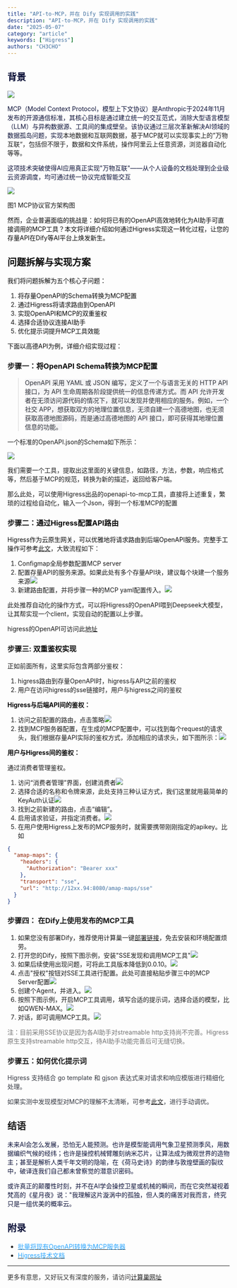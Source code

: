 ```yaml
---
title: "API-to-MCP，并在 Dify 实现调用的实践"
description: "API-to-MCP，并在 Dify 实现调用的实践"
date: "2025-05-07"
category: "article"
keywords: ["Higress"]
authors: "CH3CHO"
---
```


## <font style="color:rgb(13, 18, 57);">背景</font>
![](https://intranetproxy.alipay.com/skylark/lark/0/2025/png/63156287/1745214717075-ded2637c-2368-4b5a-a63b-d494bd2c068a.png)

<font style="color:rgb(25, 27, 31);"></font>

<font style="color:rgb(13, 18, 57);">MCP（Model Context Protocol，模型上下文协议）是Anthropic于2024年11月发布的开源通信标准，其核心目标是通过建立统一的交互范式，消除大型语言模型（LLM）与异构数据源、工具间的集成壁垒。该协议通过三层次革新解决AI领域的数据孤岛问题，实现</font>本地数据和互联网数据，基于MCP就可以实现事实上的”万物互联“，包括但不限于，数据和文件系统，操作阿里云上任意资源，浏览器自动化等等<font style="color:rgb(25, 27, 31);">。</font>

<font style="color:rgb(13, 18, 57);">这项技术突破使得AI应用真正实现"万物互联"——从个人设备的文档处理到企业级云资源调度，均可通过统一协议完成智能交互</font>

<font style="color:rgb(13, 18, 57);"></font>

![](https://intranetproxy.alipay.com/skylark/lark/0/2025/png/63156287/1745216598135-21fced6d-03a2-4da2-9424-f6893d95ef7e.png)

图1 MCP协议官方架构图

<font style="color:rgb(10, 10, 10);">然而，企业普遍面临的挑战是：如何将已有的OpenAPI高效地转化为AI助手可直接调用的MCP工具？本文将详细介绍如何通过Higress实现这一转化过程，让您的存量API在Dify等AI平台上焕发新生。</font>



## <font style="color:rgb(10, 10, 10);">问题拆解与实现方案</font>
<font style="color:rgb(10, 10, 10);">我们将问题拆解为五个核心子问题：</font>

1. <font style="color:rgb(10, 10, 10);">将存量OpenAPI的Schema转换为MCP配置</font>
2. <font style="color:rgb(10, 10, 10);">通过Higress将请求路由到OpenAPI</font>
3. <font style="color:rgb(10, 10, 10);">实现OpenAPI和MCP的双重鉴权</font>
4. <font style="color:rgb(10, 10, 10);">选择合适协议连接AI助手</font>
5. <font style="color:rgb(10, 10, 10);">优化提示词提升MCP工具效能</font>

<font style="color:rgb(10, 10, 10);">下面以高德API为例，详细介绍实现过程：</font>

### 步骤一：<font style="color:rgb(10, 10, 10);">将OpenAPI Schema转换为MCP配置</font>
> <font style="color:rgb(46, 48, 56);background-color:rgb(244, 244, 246);">OpenAPI 采用 YAML 或 JSON 编写，定义了一个与语言无关的 HTTP API 接口，为 API 生命周期各阶段提供统一的信息传递方式。而 API 允许开发者在无须访问源代码的情况下，就可以发现并使用相应的服务。例如，一个社交 APP，想获取双方的地理位置信息，无须自建一个高德地图，也无须获取高德地图源码，而是通过高德地图的 API 接口，即可获得其地理位置信息的功能。</font>
>



一个标准的OpenAPI.json的Schema如下所示：

![](https://intranetproxy.alipay.com/skylark/lark/0/2025/png/63156287/1745830549627-e4a8d971-aba7-449f-910b-e22f1682a0ab.png)

我们需要一个工具，提取出这里面的关键信息，如路径，方法，参数，响应格式等，然后基于MCP的规范，转换为新的描述，返回给客户端。

那么此处，可以使用Higress出品的openapi-to-mcp工具，直接将上述重复，繁琐的过程给自动化，输入一个Json，得到一个标准MCP的配置



### 步骤二：<font style="color:rgb(10, 10, 10);">通过Higress配置API路由</font>
<font style="color:rgb(10, 10, 10);">Higress作为云原生网关，可以优雅地将请求路由到后端OpenAPI服务。完整手工操作可参考</font>[此文](https://higress.cn/ai/mcp-quick-start_docker/?spm=36971b57.7beea2de.0.0.d85f20a91vvGn0)，大致流程如下：

1. Configmap全局参数配置MCP server
2. 配置存量API的服务来源。如果此处有多个存量API块，建议每个块建一个服务来源![](https://intranetproxy.alipay.com/skylark/lark/0/2025/png/63156287/1745830284100-24c67a2d-3ab1-4142-b1d3-f98260c24ed4.png)
3. 新建路由配置，并将步骤一种的MCP yaml配置传入。![](https://intranetproxy.alipay.com/skylark/lark/0/2025/png/63156287/1745830355302-8cbea939-608c-4aa7-8d21-37d116a34689.png)

此处推荐自动化的操作方式，可以将Higress的OpenAPI喂到Deepseek大模型，让其帮实现一个client，实现自动的配置以上步骤。

higress的OpenAPI可访问此[地址](https://higress.cn/swagger/)



### 步骤三: <font style="color:rgb(10, 10, 10);">双重鉴权实现</font>
正如前面所有，这里实际包含两部分鉴权：

1. higress路由到存量OpenAPI时，higress与API之前的鉴权
2. 用户在访问higress的sse链接时，用户与higress之间的鉴权

**<font style="color:rgb(10, 10, 10);">Higress与后端API间的鉴权：</font>**

1. 访问之前配置的路由，点击策略![](https://intranetproxy.alipay.com/skylark/lark/0/2025/png/63156287/1745830728546-6b15b106-5baf-4cd9-ae1d-0fafe568a002.png)
2. 找到MCP服务器配置，在生成的MCP配置中，可以找到每个request的请求头，我们根据存量API实际的鉴权方式，添加相应的请求头，如下图所示：![](https://intranetproxy.alipay.com/skylark/lark/0/2025/png/63156287/1745830816954-88c77a66-ede6-4839-b55a-7d1997ce8c45.png)

**<font style="color:rgb(10, 10, 10);">用户与Higress间的鉴权：</font>**

通过消费者管理鉴权。

1. 访问“消费者管理”界面，创建消费者![](https://intranetproxy.alipay.com/skylark/lark/0/2025/png/63156287/1745830937918-ddbab3e1-93f4-44a6-a24a-ee448ddbc78d.png)
2. 选择合适的名称和令牌来源，此处支持三种认证方式，我们这里就用最简单的KeyAuth认证![](https://intranetproxy.alipay.com/skylark/lark/0/2025/png/63156287/1745830993542-a7a05d75-a1e4-48d4-b11d-21b34c5a4f9c.png)
3. 找到之前新建的路由，点击“编辑”。
4. 启用请求验证，并指定消费者。![](https://intranetproxy.alipay.com/skylark/lark/0/2025/png/63156287/1745831418988-82587e54-71a6-4e4c-ae85-d018bd52a8fa.png)
5. 在用户使用Higress上发布的MCP服务时，就需要携带刚刚指定的apikey。比如

```json
{
  "amap-maps": {
    "headers": {
      "Authorization": "Bearer xxx"
    },
    "transport": "sse",
    "url": "http://12xx.94:8080/amap-maps/sse"
  }
}
```



### 步骤四： 在Dify上使用发布的MCP工具
1. 如果您没有部署Dify，推荐使用计算巢一键[部署链接](https://market.aliyun.com/products/57252001/cmgj00068972.html)，免去安装和环境配置烦劳。
2. 打开您的Dify，按照下图示例，安装"SSE发现和调用MCP工具"![](https://intranetproxy.alipay.com/skylark/lark/0/2025/png/63156287/1745739992364-49a56ec0-60df-407e-8896-0396a77dc0a1.png)
3. 如果后续使用出现问题，可将此工具版本降低到0.0.10。![](https://intranetproxy.alipay.com/skylark/lark/0/2025/png/63156287/1745739995968-be20dcf1-6358-4f60-9c44-ac9b17088d39.png)
4. 点击"授权"按钮对SSE工具进行配置。此处可直接粘贴步骤三中的MCP Server配置![](https://intranetproxy.alipay.com/skylark/lark/0/2025/png/63156287/1745739999723-cb4d5816-aaed-42dc-b2b4-3268aea148c8.png)
5. 创建个Agent，并进入。![](https://intranetproxy.alipay.com/skylark/lark/0/2025/png/63156287/1745740003632-21738ef2-cd5f-44c2-9dcf-003eb2c2ea7c.png)
6. 按照下图示例，开启MCP工具调用，填写合适的提示词，选择合适的模型，比如QWEN-MAX。![](https://intranetproxy.alipay.com/skylark/lark/0/2025/png/63156287/1745740006868-2fad5bb0-2ea0-4b4d-8f53-8c5e165f70c8.png)
7. 对话，即可调用MCP工具。![](https://intranetproxy.alipay.com/skylark/lark/0/2025/png/63156287/1745832360366-bebf4a9d-3db9-4170-83dc-67c77ea504c4.png)



<font style="color:rgb(115, 115, 115);">注：目前采用SSE协议是因为各AI助手对streamable http支持尚不完善。Higress原生支持streamable http交互，待AI助手功能完善后可无缝切换。</font>



### 步骤五：如何优化提示词
<font style="color:rgb(53, 56, 65);">Higress 支持结合 go template 和 gjson 表达式来对请求和响应模版进行精细化处理。</font>

<font style="color:rgb(53, 56, 65);">如果实测中发现模型对MCP的理解不太清晰，可参考</font>[此文](https://higress.cn/blog/higress-gvr7dx_awbbpb_mpavtgoff5h3odvq/?spm=36971b57.5f99674.0.0.11e11182MyB8ur)<font style="color:rgb(53, 56, 65);">，进行手动调优。</font>

## 结语
<font style="color:rgb(13, 18, 57);">未来AI会怎么发展，恐怕无人能预测。也许是模型能调用气象卫星预测季风，用数据编织气候的经纬；也许是操控机械臂雕刻纳米芯片，让算法成为微观世界的造物主；甚至是解析人类千年文明的隐喻，在《荷马史诗》的韵律与敦煌壁画的裂纹中，破译连我们自己都未曾察觉的潜意识密码。</font>

<font style="color:rgb(13, 18, 57);">或许真正的颠覆性时刻，并不在AI学会操控卫星或机械的瞬间，而在它突然凝视着梵高的《星月夜》说："我理解这片漩涡中的孤独，但人类的痛苦对我而言，终究只是一组优美的概率云。</font>

<font style="color:rgb(13, 18, 57);"></font>

## <font style="color:rgb(13, 18, 57);">附录</font>
+ [<font style="color:rgb(43, 166, 255);">批量将现有OpenAPI转换为MCP服务器</font>](https://higress.ai/blog/bulk-conversion-of-existing-openapi-to-mcp-server)
+ [<font style="color:rgb(43, 166, 255);">Higress技术文档</font>](https://higress.cn/blog/higress-gvr7dx_awbbpb_xq8kol5ncmllabkk/)

---

<font style="color:rgb(51, 51, 51);">更多有意思，又好玩又有深度的服务，请访问</font>[计算巢网址](https://computenest.console.aliyun.com/service/market/cn-hangzhou)



